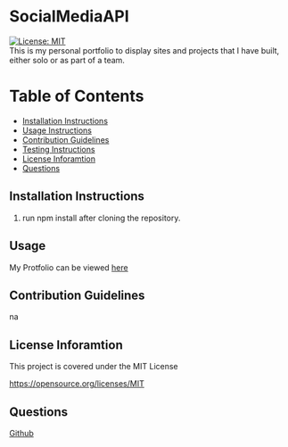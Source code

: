 # SocialMediaAPI
[![License: MIT](https://img.shields.io/badge/License-MIT-yellow.svg)](https://opensource.org/licenses/MIT)     
This is my personal portfolio to display sites and projects that I have built, either solo or as part of a team.


Table of Contents
=================
* [Installation Instructions](#installation-instructions)
* [Usage Instructions](#usage)
* [Contribution Guidelines](#contribution-guidelines)
* [Testing Instructions](#testing-instructions)
* [License Inforamtion](#license-inforamtion)
* [Questions](#questions)

## Installation Instructions
1.  run npm install after cloning the repository.

## Usage
My Protfolio can be viewed [here](https://yeagermeister.github.io/react_portfolio/)

## Contribution Guidelines
na

## License Inforamtion
This project is covered under the MIT License

https://opensource.org/licenses/MIT
## Questions
[Github](https://github.com/yeagermeister/react_portfolio)